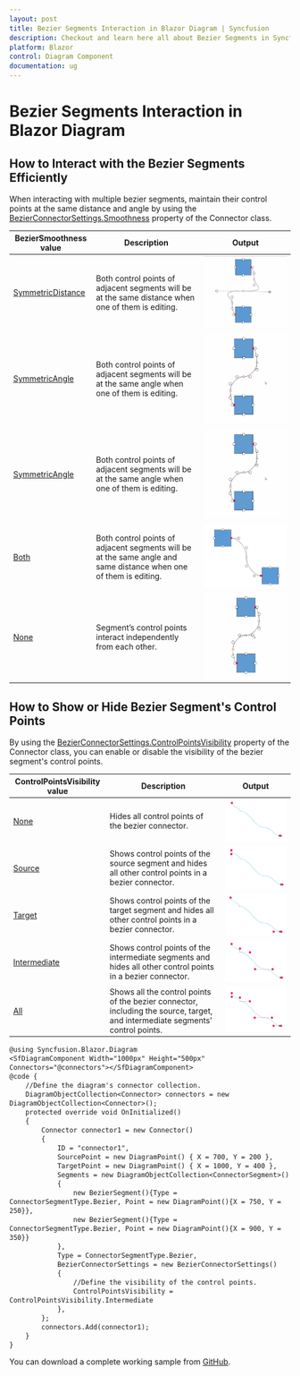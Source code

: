 ```yaml
---
layout: post
title: Bezier Segments Interaction in Blazor Diagram | Syncfusion
description: Checkout and learn here all about Bezier Segments in Syncfusion Blazor Diagram component and much more details.
platform: Blazor
control: Diagram Component
documentation: ug
---
```


# Bezier Segments Interaction in Blazor Diagram

## How to Interact with the Bezier Segments Efficiently

When interacting with multiple bezier segments, maintain their control points at the same distance and angle by using the [BezierConnectorSettings.Smoothness](https://help.syncfusion.com/cr/blazor/Syncfusion.Blazor.Diagram.BezierConnectorSettings.html#Syncfusion_Blazor_Diagram_BezierConnectorSettings_Smoothness) property of the Connector class.

| BezierSmoothness value | Description | Output |
|-------- | -------- | -------- |
| [SymmetricDistance](https://help.syncfusion.com/cr/blazor/Syncfusion.Blazor.Diagram.BezierSmoothness.html#Syncfusion_Blazor_Diagram_BezierSmoothness_SymmetricDistance)| Both control points of adjacent segments will be at the same distance when one of them is editing. | ![SymmetricDistance](../../../../images/SymmetricDistance.png) |
| [SymmetricAngle](https://help.syncfusion.com/cr/blazor/Syncfusion.Blazor.Diagram.BezierSmoothness.html#Syncfusion_Blazor_Diagram_BezierSmoothness_Both) | Both control points of adjacent segments will be at the same angle when one of them is editing. | ![SymmetricAngle](../../../../images/SymmetricAngle.gif) |
| [SymmetricAngle](https://help.syncfusion.com/cr/blazor/Syncfusion.Blazor.Diagram.BezierSmoothness.html#Syncfusion_Blazor_Diagram_BezierSmoothness_) | Both control points of adjacent segments will be at the same angle when one of them is editing. | ![SymmetricAngle](../../../../images/SymmetricAngle.gif) |
| [Both](https://help.syncfusion.com/cr/blazor/Syncfusion.Blazor.Diagram.BezierSmoothness.html#Syncfusion_Blazor_Diagram_BezierSmoothness_Both) | Both control points of adjacent segments will be at the same angle and same distance when one of them is editing. | ![Symmetric](../../../../images/SmoothnessBoth.png) |
| [None](https://help.syncfusion.com/cr/blazor/Syncfusion.Blazor.Diagram.BezierSmoothness.html#Syncfusion_Blazor_Diagram_BezierSmoothness_None) | Segment’s control points interact independently from each other. | ![SymmetricNone](../../../../images/SymmetricNone.gif)


## How to Show or Hide Bezier Segment's Control Points

By using the [BezierConnectorSettings.ControlPointsVisibility](https://help.syncfusion.com/cr/blazor/Syncfusion.Blazor.Diagram.BezierConnectorSettings.html#Syncfusion_Blazor_Diagram_BezierConnectorSettings_ControlPointsVisibility) property of the Connector class, you can enable or disable the visibility of the bezier segment's control points.

| ControlPointsVisibility value | Description | Output |
|-------- | -------- | -------- |
| [None](https://help.syncfusion.com/cr/blazor/Syncfusion.Blazor.Diagram.ControlPointsVisibility.html#Syncfusion_Blazor_Diagram_ControlPointsVisibility_None) | Hides all control points of the bezier connector. | ![None](../../../../images/ControlpointsvisibilityNone.png) |
| [Source](https://help.syncfusion.com/cr/blazor/Syncfusion.Blazor.Diagram.ControlPointsVisibility.html#Syncfusion_Blazor_Diagram_ControlPointsVisibility_Source) | Shows control points of the source segment and hides all other control points in a bezier connector. | ![Source](../../../../images/ControlpointsvisibilitySource.png) |
| [Target](https://help.syncfusion.com/cr/blazor/Syncfusion.Blazor.Diagram.ControlPointsVisibility.html#Syncfusion_Blazor_Diagram_ControlPointsVisibility_Target) | Shows control points of the target segment and hides all other control points in a bezier connector. | ![Target](../../../../images/ControlpointsvisibilityTarget.png) |
| [Intermediate ](https://help.syncfusion.com/cr/blazor/Syncfusion.Blazor.Diagram.ControlPointsVisibility.html#Syncfusion_Blazor_Diagram_ControlPointsVisibility_Intermediate)| Shows control points of the intermediate segments and hides all other control points in a bezier connector. | ![Intermediate](../../../../images/ControlpointsvisibilityIntermediate.png) |
| [All](https://help.syncfusion.com/cr/blazor/Syncfusion.Blazor.Diagram.ControlPointsVisibility.html#Syncfusion_Blazor_Diagram_ControlPointsVisibility_All) | Shows all the control points of the bezier connector, including the source, target, and intermediate segments' control points. | ![All](../../../../images/ControlpointsvisibilityAll.png) |

```cshtml
@using Syncfusion.Blazor.Diagram
<SfDiagramComponent Width="1000px" Height="500px" Connectors="@connectors"></SfDiagramComponent>
@code {
    //Define the diagram's connector collection.
    DiagramObjectCollection<Connector> connectors = new DiagramObjectCollection<Connector>();
    protected override void OnInitialized()
    {
        Connector connector1 = new Connector()
        {
            ID = "connector1",
            SourcePoint = new DiagramPoint() { X = 700, Y = 200 },
            TargetPoint = new DiagramPoint() { X = 1000, Y = 400 },
            Segments = new DiagramObjectCollection<ConnectorSegment>()
            {
                new BezierSegment(){Type = ConnectorSegmentType.Bezier, Point = new DiagramPoint(){X = 750, Y = 250}},
                new BezierSegment(){Type = ConnectorSegmentType.Bezier, Point = new DiagramPoint(){X = 900, Y = 350}}
            },
            Type = ConnectorSegmentType.Bezier,
            BezierConnectorSettings = new BezierConnectorSettings() 
            {
                //Define the visibility of the control points. 
                ControlPointsVisibility = ControlPointsVisibility.Intermediate 
            },
        };
        connectors.Add(connector1);
    }
}
```
You can download a complete working sample from [GitHub](https://github.com/SyncfusionExamples/Blazor-Diagram-Examples/tree/master/UG-Samples/Connectors/Segments).
